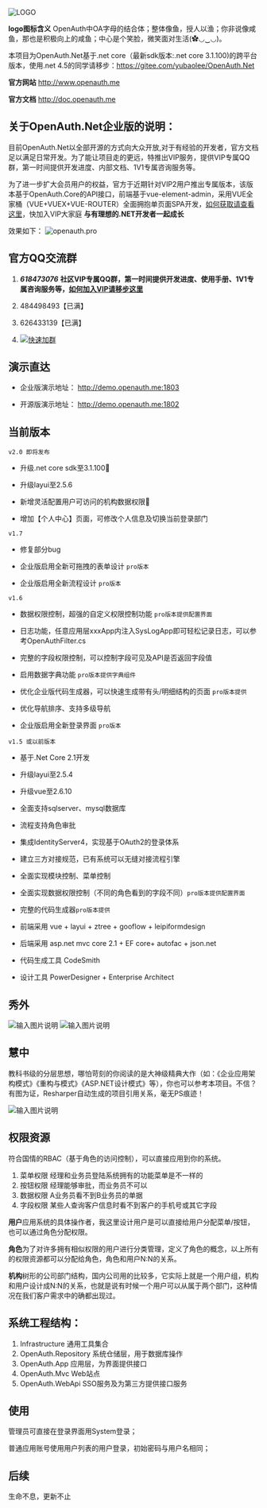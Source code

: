 ![LOGO](https://gitee.com/uploads/images/2018/0425/163228_7077c3fd_362401.png "1.png")

**logo图标含义** OpenAuth中OA字母的结合体；整体像鱼，授人以渔；你非说像咸鱼，那也是积极向上的咸鱼；中心是个笑脸，微笑面对生活(✿◡‿◡)。

本项目为OpenAuth.Net基于.net core（最新sdk版本:.net core 3.1.100)的跨平台版本，使用.net 4.5的同学请移步：https://gitee.com/yubaolee/OpenAuth.Net

**官方网站** http://www.openauth.me

**官方文档**  http://doc.openauth.me 

## 关于OpenAuth.Net企业版的说明：

目前OpenAuth.Net以全部开源的方式向大众开放,对于有经验的开发者，官方文档足以满足日常开发。为了能让项目走的更远，特推出VIP服务，提供VIP专属QQ群，第一时间提供开发进度、内部文档、1V1专属咨询服务等。

为了进一步扩大会员用户的权益，官方于近期针对VIP2用户推出专属版本，该版本基于OpenAuth.Core的API接口，前端基于vue-element-admin，采用VUE全家桶（VUE+VUEX+VUE-ROUTER）全面拥抱单页面SPA开发，[如何获取请查看这里](http://www.openauth.me/questions/detail?id=a2be2d61-7fcb-4df8-8be2-9f296c22a89c)，快加入VIP大家庭 **与有理想的.NET开发者一起成长**

效果如下：
![openauth.pro](http://demo.openauth.me:8887/upload_files/181228200620875.gif "181228200620875.gif")

## 官方QQ交流群  

1. ***618473076*** **社区VIP专属QQ群，第一时间提供开发进度、使用手册、1V1专属咨询服务等，[如何加入VIP请移步这里](http://www.openauth.me/questions/detail?id=a2be2d61-7fcb-4df8-8be2-9f296c22a89c)**

1. 484498493【已满】

1. 626433139【已满】

1. [![快速加群](https://img.shields.io/badge/qq%E7%BE%A4-566344079-blue.svg)](http://shang.qq.com/wpa/qunwpa?idkey=aa850ac69f1f43ab4be39ecddd6030a937e9236d95966a707fcb667491049fdc)

## 演示直达

* 企业版演示地址： http://demo.openauth.me:1803

* 开源版演示地址： http://demo.openauth.me:1802

## 当前版本

`v2.0 即将发布`

* 升级.net core sdk至3.1.100💪

* 升级layui至2.5.6

* 新增灵活配置用户可访问的机构数据权限💪

* 增加【个人中心】页面，可修改个人信息及切换当前登录部门

`v1.7`

* 修复部分bug

* 企业版启用全新可拖拽的表单设计  `pro版本`

* 企业版启用全新流程设计  `pro版本`

`v1.6`

* 数据权限控制，超强的自定义权限控制功能 `pro版本提供配置界面`

* 日志功能，任意应用层xxxApp内注入SysLogApp即可轻松记录日志，可以参考OpenAuthFilter.cs

* 完整的字段权限控制，可以控制字段可见及API是否返回字段值

* 启用数据字典功能 `pro版本提供字典组件`

* 优化企业版代码生成器，可以快速生成带有头/明细结构的页面 `pro版本提供`

* 优化导航排序、支持多级导航

* 企业版启用全新登录界面  `pro版本`


`v1.5 或以前版本`

* 基于.Net Core 2.1开发

* 升级layui至2.5.4

* 升级vue至2.6.10

* 全面支持sqlserver、mysql数据库

* 流程支持角色审批

* 集成IdentityServer4，实现基于OAuth2的登录体系

* 建立三方对接规范，已有系统可以无缝对接流程引擎

* 全面实现模块控制、菜单控制

* 全面实现数据权限控制（不同的角色看到的字段不同）`pro版本提供配置界面`

* 完整的代码生成器`pro版本提供`

* 前端采用 vue + layui + ztree + gooflow + leipiformdesign

* 后端采用 asp.net mvc core 2.1  + EF core+ autofac + json.net

* 代码生成工具 CodeSmith

* 设计工具 PowerDesigner + Enterprise Architect

## 秀外

![输入图片说明](https://gitee.com/uploads/images/2018/0328/173337_6e017075_362401.png "表单设计")
![输入图片说明](https://gitee.com/uploads/images/2018/0328/150758_26ef9d61_362401.png "流程设计")

## 慧中

教科书级的分层思想，哪怕苛刻的你阅读的是大神级精典大作（如：《企业应用架构模式》《重构与模式》《ASP.NET设计模式》等），你也可以参考本项目。不信？有图为证，Resharper自动生成的项目引用关系，毫无PS痕迹！

![输入图片说明](https://gitee.com/uploads/images/2015/1113/233705_271ecb3a_362401.jpeg "在这里输入图片标题")

## 权限资源

符合国情的RBAC（基于角色的访问控制），可以直接应用到你的系统。

1. 菜单权限  经理和业务员登陆系统拥有的功能菜单是不一样的
2. 按钮权限  经理能够审批，而业务员不可以
3. 数据权限  A业务员看不到B业务员的单据
4. 字段权限  某些人查询客户信息时看不到客户的手机号或其它字段

**用户**应用系统的具体操作者，我这里设计用户是可以直接给用户分配菜单/按钮，也可以通过角色分配权限。

**角色**为了对许多拥有相似权限的用户进行分类管理，定义了角色的概念，以上所有的权限资源都可以分配给角色，角色和用户N:N的关系。

**机构**树形的公司部门结构，国内公司用的比较多，它实际上就是一个用户组，机构和用户设计成N:N的关系，也就是说有时候一个用户可以从属于两个部门，这种情况在我们客户需求中的确都出现过。

## 系统工程结构：
1. Infrastructure 通用工具集合
1. OpenAuth.Repository 系统仓储层，用于数据库操作
1. OpenAuth.App 应用层，为界面提供接口
1. OpenAuth.Mvc Web站点
1. OpenAuth.WebApi SSO服务及为第三方提供接口服务

## 使用
管理员可直接在登录界面用System登录；

普通应用账号使用用户列表的用户登录，初始密码与用户名相同；

## 后续
生命不息，更新不止


